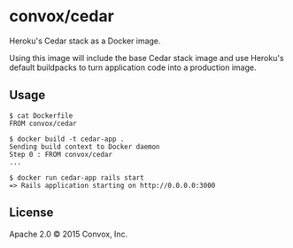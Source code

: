 # convox/cedar

Heroku's Cedar stack as a Docker image.

Using this image will include the base Cedar stack image and use
Heroku's default buildpacks to turn application code into a production
image.

## Usage

    $ cat Dockerfile
    FROM convox/cedar

    $ docker build -t cedar-app .
    Sending build context to Docker daemon
    Step 0 : FROM convox/cedar
    ...

    $ docker run cedar-app rails start
    => Rails application starting on http://0.0.0.0:3000

## License

Apache 2.0 &copy; 2015 Convox, Inc.

